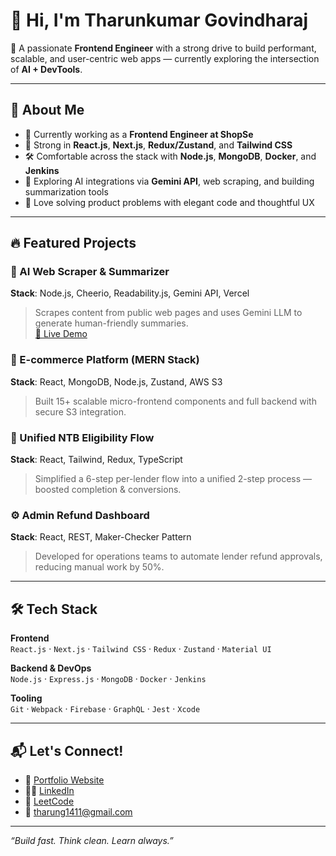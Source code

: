 # 👋 Hi, I'm Tharunkumar Govindharaj

🎯 A passionate **Frontend Engineer** with a strong drive to build performant, scalable, and user-centric web apps — currently exploring the intersection of **AI + DevTools**.

---

## 🚀 About Me

- 🧠 Currently working as a **Frontend Engineer at ShopSe**
- 🎨 Strong in **React.js**, **Next.js**, **Redux/Zustand**, and **Tailwind CSS**
- 🛠️ Comfortable across the stack with **Node.js**, **MongoDB**, **Docker**, and **Jenkins**
- 🤖 Exploring AI integrations via **Gemini API**, web scraping, and building summarization tools
- 🧪 Love solving product problems with elegant code and thoughtful UX

---

## 🔥 Featured Projects

### 🧠 AI Web Scraper & Summarizer  
**Stack**: Node.js, Cheerio, Readability.js, Gemini API, Vercel  
> Scrapes content from public web pages and uses Gemini LLM to generate human-friendly summaries.  
[🔗 Live Demo](https://ai-scrap.vercel.app)

### 🛒 E-commerce Platform (MERN Stack)  
**Stack**: React, MongoDB, Node.js, Zustand, AWS S3  
> Built 15+ scalable micro-frontend components and full backend with secure S3 integration.

### 🧾 Unified NTB Eligibility Flow  
**Stack**: React, Tailwind, Redux, TypeScript  
> Simplified a 6-step per-lender flow into a unified 2-step process — boosted completion & conversions.

### ⚙️ Admin Refund Dashboard  
**Stack**: React, REST, Maker-Checker Pattern  
> Developed for operations teams to automate lender refund approvals, reducing manual work by 50%.

---

## 🛠 Tech Stack

**Frontend**  
`React.js` · `Next.js` · `Tailwind CSS` · `Redux` · `Zustand` · `Material UI`

**Backend & DevOps**  
`Node.js` · `Express.js` · `MongoDB` · `Docker` · `Jenkins`

**Tooling**  
`Git` · `Webpack` · `Firebase` · `GraphQL` · `Jest` · `Xcode`

---

## 📬 Let's Connect!

- 🔗 [Portfolio Website](https://portfolio-tharunkumar.vercel.app)
- 👨‍💻 [LinkedIn](https://www.linkedin.com/in/Tharunkumar1411)
- 🧠 [LeetCode](https://leetcode.com/u/tharunkumar1411)
- 📧 tharung1411@gmail.com

---

_“Build fast. Think clean. Learn always.”_
